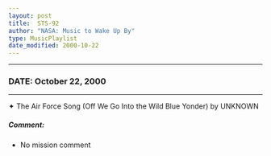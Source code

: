 ```yaml
---
layout: post
title:  STS-92
author: "NASA: Music to Wake Up By"
type: MusicPlaylist
date_modified: 2000-10-22
---
```


----
### DATE: October 22, 2000
----
✦ The Air Force Song  (Off We Go Into the Wild Blue Yonder) by UNKNOWN

##### Comment:
* No mission comment
